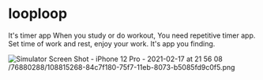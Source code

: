 # looploop

It's timer app
When you study or do workout, You need repetitive timer app.
Set time of work and rest, enjoy your work.
It's app you finding.

![Simulator Screen Shot - iPhone 12 Pro - 2021-02-17 at 21 56 08](https://user-images.githubusercontent.com/76880288/108815268-84c7f180-75f7-11eb-8073-b5085fd9c0f5.png)/76880288/108815268-84c7f180-75f7-11eb-8073-b5085fd9c0f5.png
